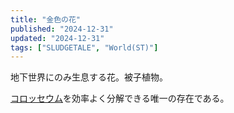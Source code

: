 ```yaml
---
title: "金色の花"
published: "2024-12-31"
updated: "2024-12-31"
tags: ["SLUDGETALE", "World(ST)"]
---
```


地下世界にのみ生息する花。被子植物。

[コロッセウム](/sludgetale/colosseum)を効率よく分解できる唯一の存在である。